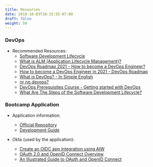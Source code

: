 ```yaml
---
title: Resources
date: 2018-10-03T10:15:55-07:00
draft: false
weight: 50
---
```


### DevOps

- Recommended Resources:
  - [Software Development Lifecycle](https://www.youtube.com/watch?v=8i_8HnnO83Q&t=121s) 
  - [What is ALM (Application Lifecycle Management)?](https://www.youtube.com/watch?v=sWF-PuAlkI0&t=39s)
  - [DevOps Roadmap 2021 - How to become a DevOps Engineer?](https://www.youtube.com/watch?v=9pZ2xmsSDdo)
  - [How to become a DevOps Engineer in 2021 - DevOps Roadmap](https://www.youtube.com/watch?v=5pxbp6FyTfk)
  - [What is DevOps? - In Simple English](https://www.youtube.com/watch?v=_I94-tJlovg&t=146s)
  - [מה זה devops?](https://www.youtube.com/watch?v=IbzTyjQuUJA)
  - [DevOps Prerequisites Course - Getting started with DevOps](https://www.youtube.com/watch?v=Wvf0mBNGjXY&t=1148s)
  - [What Are The Steps of the Software Development Lifecycle?](https://www.youtube.com/watch?v=gNmrGZSGK1k&t=71s)
  
### Bootcamp Application

- Application information:
  - [Official Repository](https://github.com/oktadev/okta-nodejs-postgres-weight-tracker-example)
  - [Development Guide](https://developer.okta.com/blog/2020/06/01/node-postgres-weight-tracker)

- Okta (used by the application):
  - [Create an OIDC app integration using AIW](https://help.okta.com/en/prod/Content/Topics/Apps/Apps_App_Integration_Wizard_OIDC.htm)
  - [OAuth 2.0 and OpenID Connect Overview](https://developer.okta.com/docs/concepts/oauth-openid/)
  - [An Illustrated Guide to OAuth and OpenID Connect](https://www.youtube.com/watch?v=t18YB3xDfXI&t=1s)
